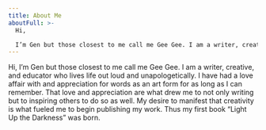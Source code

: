 ```yaml
---
title: About Me
aboutFull: >-
  Hi, 

  I’m Gen but those closest to me call me Gee Gee. I am a writer, creative, and educator who lives life out loud and unapologetically. I have had a love affair with and appreciation for words as an art form for as long as I can remember.  That love and appreciation are what drew me to not only writing but to inspiring others to do so as well. My desire to manifest that creativity is what fueled me to begin publishing her work.
---
```

Hi, 
I’m Gen but those closest to me call me Gee Gee. I am a writer, creative, and educator who lives life out loud and unapologetically. I have had a love affair with and appreciation for words as an art form for as long as I can remember.  That love and appreciation are what drew me to not only writing but to inspiring others to do so as well. My desire to manifest that creativity is what fueled me to begin publishing my work.  Thus my first book “Light Up the Darkness” was born.